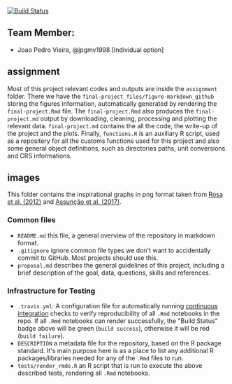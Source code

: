 
[![Build Status](https://travis-ci.com/espm-157/final-project-individual-option-jpgmv1998.svg?token=v9vvAvr9EyLQT4354FTW&branch=master)](https://travis-ci.com/espm-157/final-project-individual-option-jpgmv1998)
## Team Member:

- Joao Pedro Vieira, @jpgmv1998 [Individual option]

## assignment

Most of this project relevant codes and outputs are inside the `assignment` folder. There we have the `final-project_files/figure-markdown_github` storing the figures information, automatically generated by rendering the `final-project.Rmd` file. The `final-project.Rmd` also produces the `final-project.md` output by downloading, cleaning, processing and plotting the relevant data. `final-project.md` contains the all the code, the write-up of the project and the plots. Finally, `functions.R` is an auxiliary R script, used as a repositery for all the customs functions used for this project and also some general object definitions, such as directories paths, unit conversions and CRS informations.

## images

This folder contains the inspirational graphs in png format taken from [Rosa et al. (2012)](https://doi.org/10.1111/j.1523-1739.2012.01901.x) and [Assunção et al. (2017)](https://doi.org/10.1016/j.landusepol.2017.04.022).


### Common files

- `README.md` this file, a general overview of the repository in markdown format.  
- `.gitignore`  ignore common file types we don't want to accidentally commit to GitHub. Most projects should use this.
- `proposal.md` describes the general guidelines of this project, including a brief description of the goal, data, questions, skills and references.

### Infrastructure for Testing

- `.travis.yml`: A configuration file for automatically running [continuous integration](https://travis-ci.com) checks to verify reproducibility of all `.Rmd` notebooks in the repo.  If all `.Rmd` notebooks can render successfully, the "Build Status" badge above will be green (`build success`), otherwise it will be red (`build failure`).  
- `DESCRIPTION` a metadata file for the repository, based on the R package standard. It's main purpose here is as a place to list any additional R packages/libraries needed for any of the `.Rmd` files to run.
- `tests/render_rmds.R` an R script that is run to execute the above described tests, rendering all `.Rmd` notebooks. 




